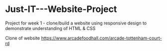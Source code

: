 # Just-IT---Website-Project
Project for week 1 - clone/build a website using responsive design to demonstrate understanding of HTML & CSS

Clone of website https://www.arcadefoodhall.com/arcade-tottenham-court-rd
